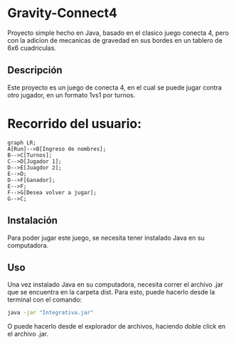 # Gravity-Connect4
Proyecto simple hecho en Java, basado en el clasico juego conecta 4, pero con la adicion de mecanicas de gravedad en sus bordes en un tablero de 6x6 cuadriculas.
## Descripción
Este proyecto es un juego de conecta 4, en el cual se puede jugar contra otro jugador, en un formato 1vs1 por turnos.
# Recorrido del usuario:
```mermaid
graph LR;
A[Run]-->B[Ingreso de nombres];
B-->C[Turnos];
C-->D[Jugador 1];
D-->E[Juagdor 2];
E-->D;
D-->F[Ganador];
E-->F;
F-->G[Desea volver a jugar];
G-->C;
```

## Instalación
Para poder jugar este juego, se necesita tener instalado Java en su computadora.
## Uso
Una vez instalado Java en su computadora, necesita correr el archivo .jar que se encuentra en la carpeta dist. Para esto, puede hacerlo desde la terminal con el comando:
```bash 
java -jar "Integrativa.jar"
```
O puede hacerlo desde el explorador de archivos, haciendo doble click en el archivo .jar.

